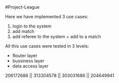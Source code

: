 #Project-League

Here we have implemented 3 use cases:
1. login to the system
2. add match
3. add referee to the system + add to a match

All this use cases were tested in 3 levels:
- Router layer
- bussiness layer
- data access layer



206172686 || 313304578 || 303031686 || 204649941